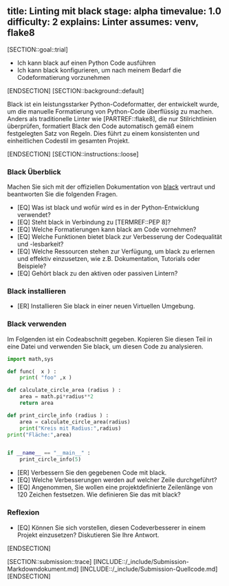 title: Linting mit black
stage: alpha
timevalue: 1.0
difficulty: 2
explains: Linter
assumes: venv, flake8
---

[SECTION::goal::trial]

- Ich kann black auf einen Python Code ausführen
- Ich kann black konfigurieren, um nach meinem Bedarf die Codeformatierung vorzunehmen

[ENDSECTION]
[SECTION::background::default]

Black ist ein leistungsstarker Python-Codeformatter, der entwickelt wurde, um die manuelle
Formatierung von Python-Code überflüssig zu machen. Anders als traditionelle Linter wie
[PARTREF::flake8], die nur Stilrichtlinien überprüfen, formatiert Black den Code automatisch gemäß
einem festgelegten Satz von Regeln. Dies führt zu einem konsistenten und einheitlichen Codestil im
gesamten Projekt.

[ENDSECTION]
[SECTION::instructions::loose]

### Black Überblick

Machen Sie sich mit der offiziellen Dokumentation von [black](https://black.readthedocs.io/en/stable/)
vertraut und beantworten Sie die folgenden Fragen.

- [EQ] Was ist black und wofür wird es in der Python-Entwicklung verwendet?
- [EQ] Steht black in Verbindung zu [TERMREF::PEP 8]?
- [EQ] Welche Formatierungen kann black am Code vornehmen?
- [EQ] Welche Funktionen bietet black zur Verbesserung der Codequalität und -lesbarkeit?
- [EQ] Welche Ressourcen stehen zur Verfügung, um black zu erlernen und effektiv einzusetzen,
  wie z.B. Dokumentation, Tutorials oder Beispiele?
- [EQ] Gehört black zu den aktiven oder passiven Lintern?

### Black installieren

- [ER] Installieren Sie black in einer neuen Virtuellen Umgebung.

### Black verwenden

Im Folgenden ist ein Codeabschnitt gegeben. Kopieren Sie diesen Teil in eine Datei und verwenden Sie
black, um diesen Code zu analysieren.

```Python
import math,sys

def func(  x ) :
    print( "foo" ,x ) 

def calculate_circle_area (radius ) :
    area = math.pi*radius**2
    return area 

def print_circle_info (radius ) :
    area = calculate_circle_area(radius)
    print("Kreis mit Radius:",radius)
print("Fläche:",area)


if __name__ == "__main__" :
    print_circle_info(5)
```

- [ER] Verbessern Sie den gegebenen Code mit black.
- [EQ] Welche Verbesserungen werden auf welcher Zeile durchgeführt?
- [EQ] Angenommen, Sie wollen eine projektdefinierte Zeilenlänge von 120 Zeichen festsetzen. Wie
  definieren Sie das mit black?

### Reflexion

- [EQ] Können Sie sich vorstellen, diesen Codeverbesserer in einem Projekt einzusetzen?
  Diskutieren Sie Ihre Antwort.

[ENDSECTION]

[SECTION::submission::trace]
[INCLUDE::/_include/Submission-Markdowndokument.md]
[INCLUDE::/_include/Submission-Quellcode.md]
[ENDSECTION]
